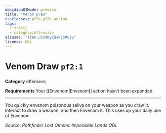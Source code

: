 ```yaml
---
obsidianUIMode: preview
title: "Venom Draw"
cssclasses: pf2e,pf2e-action
tags:
  - trait/
  - category/offensive
aliases: "Item.u5s9byXQskj5OG1L"
license: OGL
---
```

# Venom Draw `pf2:1`

### 

**Category** offensive; 




**Requirements** Your [[Envenom|Envenom]] action hasn't been expended.

* * *

You quickly envenom poisonous saliva on your weapon as you draw it. Interact to draw a weapon, and then Envenom it. This uses up your daily use of Envenom.

*Source: Pathfinder Lost Omens: Impossible Lands*
*OGL*